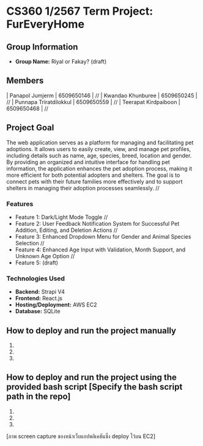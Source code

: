 # CS360 1/2567 Term Project: FurEveryHome 

## Group Information

- **Group Name:** Riyal or Fakay? (draft) 

## Members

| Panapol  Jumjerm        | 6509650146 | //
| Kwandao  Khunburee      | 6509650245 | //
| Punnapa  Triratdilokkul | 6509650559 | //
| Teerapat Kirdpaiboon    | 6509650468 | //


## Project Goal
The web application serves as a platform for managing and facilitating pet adoptions. It allows users to easily create, view, and manage pet profiles, including details such as name, age, species, breed, location and gender. By providing an organized and intuitive interface for handling pet information, the application enhances the pet adoption process, making it more efficient for both potential adopters and shelters. The goal is to connect pets with their future families more effectively and to support shelters in managing their adoption processes seamlessly. //

### Features
- Feature 1: Dark/Light Mode Toggle //
- Feature 2: User Feedback Notification System for Successful Pet Addition, Editing, and Deletion Actions //
- Feature 3: Enhanced Dropdown Menu for Gender and Animal Species Selection //
- Feature 4: Enhanced Age Input with Validation, Month Support, and Unknown Age Option //
- Feature 5: (draft)

### Technologies Used
- **Backend:** Strapi V4
- **Frontend:** React.js 
- **Hosting/Deployment:** AWS EC2
- **Database:**  SQLite

## How to deploy and run the project manually
1. 
2. 
3.

## How to deploy and run the project using the provided bash script [Specify the bash script path in the repo] 
1.
2.
3.

[ภาพ screen capture ของหน้าเว็บแอปพลิเคชันซึ่ง deploy ไว้บน EC2]
